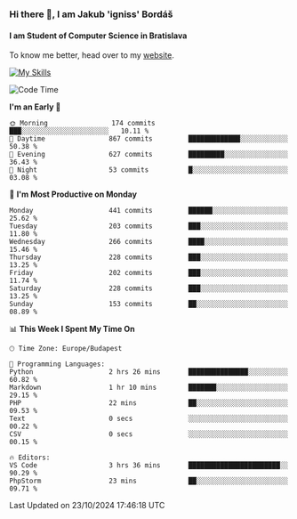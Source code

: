 ### Hi there 👋, I am Jakub 'igniss' Bordáš

#### I am Student of Computer Science in Bratislava
To know me better, head over to my [website](https://bordas.sk).

[![My Skills](https://skillicons.dev/icons?i=js,html,css,figma,svelte,java,kotlin,python,postgresql,typescript,nest,nodejs)](https://bordas.sk)


<!--START_SECTION:waka-->
![Code Time](http://img.shields.io/badge/Code%20Time-1%2C549%20hrs%2026%20mins-blue)

**I'm an Early 🐤** 

```text
🌞 Morning                174 commits         ███░░░░░░░░░░░░░░░░░░░░░░   10.11 % 
🌆 Daytime                867 commits         █████████████░░░░░░░░░░░░   50.38 % 
🌃 Evening                627 commits         █████████░░░░░░░░░░░░░░░░   36.43 % 
🌙 Night                  53 commits          █░░░░░░░░░░░░░░░░░░░░░░░░   03.08 % 
```
📅 **I'm Most Productive on Monday** 

```text
Monday                   441 commits         ██████░░░░░░░░░░░░░░░░░░░   25.62 % 
Tuesday                  203 commits         ███░░░░░░░░░░░░░░░░░░░░░░   11.80 % 
Wednesday                266 commits         ████░░░░░░░░░░░░░░░░░░░░░   15.46 % 
Thursday                 228 commits         ███░░░░░░░░░░░░░░░░░░░░░░   13.25 % 
Friday                   202 commits         ███░░░░░░░░░░░░░░░░░░░░░░   11.74 % 
Saturday                 228 commits         ███░░░░░░░░░░░░░░░░░░░░░░   13.25 % 
Sunday                   153 commits         ██░░░░░░░░░░░░░░░░░░░░░░░   08.89 % 
```


📊 **This Week I Spent My Time On** 

```text
🕑︎ Time Zone: Europe/Budapest

💬 Programming Languages: 
Python                   2 hrs 26 mins       ███████████████░░░░░░░░░░   60.82 % 
Markdown                 1 hr 10 mins        ███████░░░░░░░░░░░░░░░░░░   29.15 % 
PHP                      22 mins             ██░░░░░░░░░░░░░░░░░░░░░░░   09.53 % 
Text                     0 secs              ░░░░░░░░░░░░░░░░░░░░░░░░░   00.22 % 
CSV                      0 secs              ░░░░░░░░░░░░░░░░░░░░░░░░░   00.15 % 

🔥 Editors: 
VS Code                  3 hrs 36 mins       ███████████████████████░░   90.29 % 
PhpStorm                 23 mins             ██░░░░░░░░░░░░░░░░░░░░░░░   09.71 % 
```


 Last Updated on 23/10/2024 17:46:18 UTC
<!--END_SECTION:waka-->
